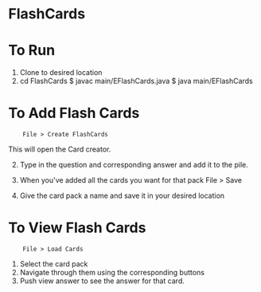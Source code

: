 # FlashCards

# To Run
1. Clone to desired location
2. cd FlashCards
        $ javac main/EFlashCards.java
        $ java main/EFlashCards

# To Add Flash Cards
        File > Create FlashCards
This will open the Card creator.

2. Type in the question and corresponding answer and add it to the pile.
3. When you've added all the cards you want for that pack
        File > Save

4. Give the card pack a name and save it in your desired location

# To View Flash Cards
        File > Load Cards
1. Select the card pack
2. Navigate through them using the corresponding buttons
3. Push view answer to see the answer for that card.
